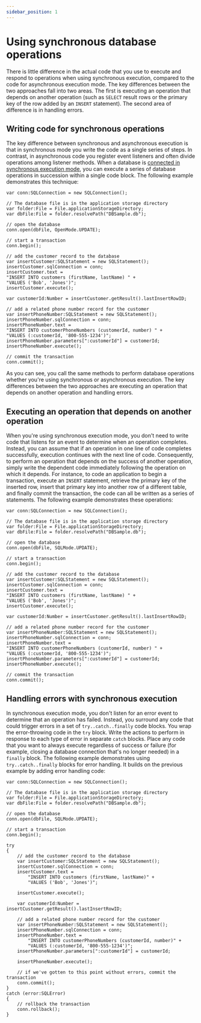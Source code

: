 ```yaml
---
sidebar_position: 1
---
```


# Using synchronous database operations

There is little difference in the actual code that you use to execute and
respond to operations when using synchronous execution, compared to the code for
asynchronous execution mode. The key differences between the two approaches fall
into two areas. The first is executing an operation that depends on another
operation (such as `SELECT` result rows or the primary key of the row added by
an `INSERT` statement). The second area of difference is in handling errors.

## Writing code for synchronous operations

The key difference between synchronous and asynchronous execution is that in
synchronous mode you write the code as a single series of steps. In contrast, in
asynchronous code you register event listeners and often divide operations among
listener methods. When a database is
[connected in synchronous execution mode](<https://airsdk.dev/reference/actionscript/3.0/flash/data/SQLConnection.html#open()>),
you can execute a series of database operations in succession within a single
code block. The following example demonstrates this technique:

    var conn:SQLConnection = new SQLConnection();

    // The database file is in the application storage directory
    var folder:File = File.applicationStorageDirectory;
    var dbFile:File = folder.resolvePath("DBSample.db");

    // open the database
    conn.open(dbFile, OpenMode.UPDATE);

    // start a transaction
    conn.begin();

    // add the customer record to the database
    var insertCustomer:SQLStatement = new SQLStatement();
    insertCustomer.sqlConnection = conn;
    insertCustomer.text =
    "INSERT INTO customers (firstName, lastName) " +
    "VALUES ('Bob', 'Jones')";
    insertCustomer.execute();

    var customerId:Number = insertCustomer.getResult().lastInsertRowID;

    // add a related phone number record for the customer
    var insertPhoneNumber:SQLStatement = new SQLStatement();
    insertPhoneNumber.sqlConnection = conn;
    insertPhoneNumber.text =
    "INSERT INTO customerPhoneNumbers (customerId, number) " +
    "VALUES (:customerId, '800-555-1234')";
    insertPhoneNumber.parameters[":customerId"] = customerId;
    insertPhoneNumber.execute();

    // commit the transaction
    conn.commit();

As you can see, you call the same methods to perform database operations whether
you're using synchronous or asynchronous execution. The key differences between
the two approaches are executing an operation that depends on another operation
and handling errors.

## Executing an operation that depends on another operation

When you're using synchronous execution mode, you don't need to write code that
listens for an event to determine when an operation completes. Instead, you can
assume that if an operation in one line of code completes successfully,
execution continues with the next line of code. Consequently, to perform an
operation that depends on the success of another operation, simply write the
dependent code immediately following the operation on which it depends. For
instance, to code an application to begin a transaction, execute an `INSERT`
statement, retrieve the primary key of the inserted row, insert that primary key
into another row of a different table, and finally commit the transaction, the
code can all be written as a series of statements. The following example
demonstrates these operations:

    var conn:SQLConnection = new SQLConnection();

    // The database file is in the application storage directory
    var folder:File = File.applicationStorageDirectory;
    var dbFile:File = folder.resolvePath("DBSample.db");

    // open the database
    conn.open(dbFile, SQLMode.UPDATE);

    // start a transaction
    conn.begin();

    // add the customer record to the database
    var insertCustomer:SQLStatement = new SQLStatement();
    insertCustomer.sqlConnection = conn;
    insertCustomer.text =
    "INSERT INTO customers (firstName, lastName) " +
    "VALUES ('Bob', 'Jones')";
    insertCustomer.execute();

    var customerId:Number = insertCustomer.getResult().lastInsertRowID;

    // add a related phone number record for the customer
    var insertPhoneNumber:SQLStatement = new SQLStatement();
    insertPhoneNumber.sqlConnection = conn;
    insertPhoneNumber.text =
    "INSERT INTO customerPhoneNumbers (customerId, number) " +
    "VALUES (:customerId, '800-555-1234')";
    insertPhoneNumber.parameters[":customerId"] = customerId;
    insertPhoneNumber.execute();

    // commit the transaction
    conn.commit();

## Handling errors with synchronous execution

In synchronous execution mode, you don't listen for an error event to determine
that an operation has failed. Instead, you surround any code that could trigger
errors in a set of `try..catch..finally` code blocks. You wrap the
error-throwing code in the `try` block. Write the actions to perform in response
to each type of error in separate `catch` blocks. Place any code that you want
to always execute regardless of success or failure (for example, closing a
database connection that's no longer needed) in a `finally` block. The following
example demonstrates using `try..catch..finally` blocks for error handling. It
builds on the previous example by adding error handling code:

    var conn:SQLConnection = new SQLConnection();

    // The database file is in the application storage directory
    var folder:File = File.applicationStorageDirectory;
    var dbFile:File = folder.resolvePath("DBSample.db");

    // open the database
    conn.open(dbFile, SQLMode.UPDATE);

    // start a transaction
    conn.begin();

    try
    {
    	// add the customer record to the database
    	var insertCustomer:SQLStatement = new SQLStatement();
    	insertCustomer.sqlConnection = conn;
    	insertCustomer.text =
    		"INSERT INTO customers (firstName, lastName)" +
    		"VALUES ('Bob', 'Jones')";

    	insertCustomer.execute();

    	var customerId:Number = insertCustomer.getResult().lastInsertRowID;

    	// add a related phone number record for the customer
    	var insertPhoneNumber:SQLStatement = new SQLStatement();
    	insertPhoneNumber.sqlConnection = conn;
    	insertPhoneNumber.text =
    		"INSERT INTO customerPhoneNumbers (customerId, number)" +
    		"VALUES (:customerId, '800-555-1234')";
    	insertPhoneNumber.parameters[":customerId"] = customerId;

    	insertPhoneNumber.execute();

    	// if we've gotten to this point without errors, commit the transaction
    	conn.commit();
    }
    catch (error:SQLError)
    {
    	// rollback the transaction
    	conn.rollback();
    }
